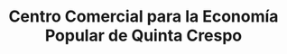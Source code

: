 ---
title: "Centro Comercial para la Economía Popular de Quinta Crespo"
url: /caracas/centro-comercial-para-la-economia-popular-de-quinta-crespo/
shop: centro comercial
---